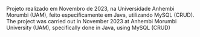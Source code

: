 Projeto realizado em Novembro de 2023, na Universidade Anhembi Morumbi (UAM), feito especificamente em Java, utilizando MySQL (CRUD).
The project was carried out in November 2023 at Anhembi Morumbi University (UAM), specifically done in Java, using MySQL (CRUD)
